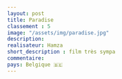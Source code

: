 ```yaml
---
layout: post
title: Paradise
classement : 5
image: "/assets/img/paradise.jpg"
description:
realisateur: Hamza
short_description : film très sympa
commentaire:
pays: Belgique 🇧🇪
---
```

